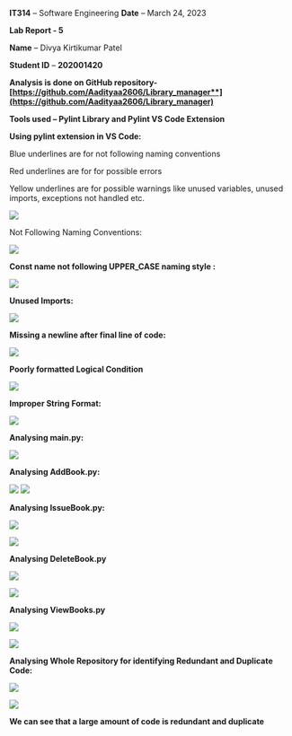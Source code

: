﻿**IT314** – Software Engineering 				          **Date** – March 24, 2023 

**Lab Report - 5**

**Name** – Divya Kirtikumar Patel  

**Student ID** – **202001420**

**Analysis is done on GitHub repository-[https://github.com/Aadityaa2606/Library_manager**](https://github.com/Aadityaa2606/Library_manager)**

**Tools used – Pylint Library and Pylint VS Code Extension** 

**Using pylint extension in VS Code:**

Blue underlines are for not following naming conventions 

Red underlines are for for possible errors 

Yellow underlines are for possible warnings like unused variables, unused imports, exceptions not handled etc.

![](Aspose.Words.8bef0f03-9409-4632-978d-597a07a1bf78.001.png)


Not Following Naming Conventions:

![](Aspose.Words.8bef0f03-9409-4632-978d-597a07a1bf78.002.png)

**Const name not following UPPER\_CASE naming style :**

![](Aspose.Words.8bef0f03-9409-4632-978d-597a07a1bf78.003.png)

**Unused Imports:**

![](Aspose.Words.8bef0f03-9409-4632-978d-597a07a1bf78.004.png)

**Missing a newline after final line of code:**

![](Aspose.Words.8bef0f03-9409-4632-978d-597a07a1bf78.005.png)

**Poorly formatted Logical Condition** 

![](Aspose.Words.8bef0f03-9409-4632-978d-597a07a1bf78.006.png)

**Improper String Format:**

![](Aspose.Words.8bef0f03-9409-4632-978d-597a07a1bf78.007.png)




**Analysing main.py:**

![](Aspose.Words.8bef0f03-9409-4632-978d-597a07a1bf78.008.png)

**Analysing AddBook.py:**

![](Aspose.Words.8bef0f03-9409-4632-978d-597a07a1bf78.009.png) ![](Aspose.Words.8bef0f03-9409-4632-978d-597a07a1bf78.010.png)

**Analysing IssueBook.py:**

![](Aspose.Words.8bef0f03-9409-4632-978d-597a07a1bf78.011.png)

![](Aspose.Words.8bef0f03-9409-4632-978d-597a07a1bf78.012.png)








**Analysing DeleteBook.py**

![](Aspose.Words.8bef0f03-9409-4632-978d-597a07a1bf78.013.png)

![](Aspose.Words.8bef0f03-9409-4632-978d-597a07a1bf78.014.png)



**Analysing  ViewBooks.py**


![](Aspose.Words.8bef0f03-9409-4632-978d-597a07a1bf78.015.png)

![](Aspose.Words.8bef0f03-9409-4632-978d-597a07a1bf78.016.png)


**Analysing Whole Repository for identifying Redundant and Duplicate Code:**

![](Aspose.Words.8bef0f03-9409-4632-978d-597a07a1bf78.017.png)




![](Aspose.Words.8bef0f03-9409-4632-978d-597a07a1bf78.018.png)

**We can see that a large amount of code is redundant and duplicate** 

